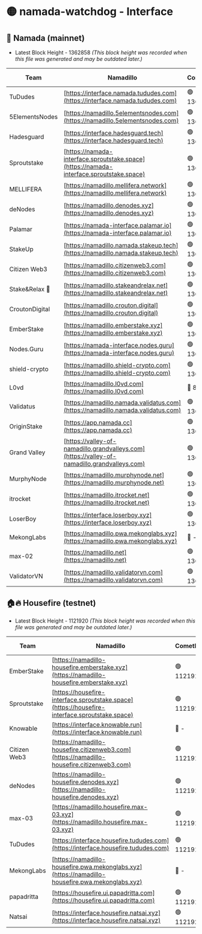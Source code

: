 # 🟡 namada-watchdog - Interface

## 🚀 Namada (mainnet)
- Latest Block Height - 1362858 *(This block height was recorded when this file was generated and may be outdated later.)*

| Team | Namadillo | CometBFT | Indexer | MASP Indexer |
|-|-|-|-|-|
| TuDudes | [https://interface.namada.tududes.com](https://interface.namada.tududes.com) | 🟢 1362837 | 🟢 1362837 | 🟢 1362837 |
| 5ElementsNodes | [https://namadillo.5elementsnodes.com](https://namadillo.5elementsnodes.com) | 🟢 1362837 | 🟢 1362837 | 🟢 1362837 |
| Hadesguard | [https://interface.hadesguard.tech](https://interface.hadesguard.tech) | 🟢 1362838 | 🟢 1362838 | 🟢 1362838 |
| Sproutstake | [https://namada-interface.sproutstake.space](https://namada-interface.sproutstake.space) | 🟢 1362839 | 🟢 1362839 | 🟢 1362839 |
| MELLIFERA | [https://namadillo.mellifera.network](https://namadillo.mellifera.network) | 🟢 1362840 | 🟢 1362839 | 🟢 1362840 |
| deNodes | [https://namadillo.denodes.xyz](https://namadillo.denodes.xyz) | 🟢 1362840 | 🟢 1362840 | 🟢 1362840 |
| Palamar | [https://namada-interface.palamar.io](https://namada-interface.palamar.io) | 🟢 1362841 | 🟢 1362841 | 🟢 1362840 |
| StakeUp | [https://namadillo.namada.stakeup.tech](https://namadillo.namada.stakeup.tech) | 🟢 1362842 | 🟢 1362841 | 🟢 1362841 |
| Citizen Web3 | [https://namadillo.citizenweb3.com](https://namadillo.citizenweb3.com) | 🟢 1362843 | 🟢 1362843 | 🟢 1362843 |
| Stake&Relax 🦥 | [https://namadillo.stakeandrelax.net](https://namadillo.stakeandrelax.net) | 🟢 1362843 | 🟢 1362843 | 🟢 1362844 |
| CroutonDigital | [https://namadillo.crouton.digital](https://namadillo.crouton.digital) | 🟢 1362845 | 🔴 1338918 | 🟢 1362845 |
| EmberStake | [https://namadillo.emberstake.xyz](https://namadillo.emberstake.xyz) | 🟢 1362845 | 🟢 1362845 | 🟢 1362845 |
| Nodes.Guru | [https://namada-interface.nodes.guru](https://namada-interface.nodes.guru) | 🟢 1362846 | 🟢 1362845 | 🟢 1362845 |
| shield-crypto | [https://namadillo.shield-crypto.com](https://namadillo.shield-crypto.com) | 🟢 1362846 | 🟢 1362846 | 🟢 1362846 |
| L0vd | [https://namadillo.l0vd.com](https://namadillo.l0vd.com) | 🔴 894059 | 🔴 1269187 | 🔴 894059 |
| Validatus | [https://namadillo.namada.validatus.com](https://namadillo.namada.validatus.com) | 🟢 1362848 | 🔴 1338199 | 🟢 1362847 |
| OriginStake | [https://app.namada.cc](https://app.namada.cc) | 🟢 1362848 | 🟢 1362848 | 🟢 1362848 |
| Grand Valley | [https://valley-of-namadillo.grandvalleys.com](https://valley-of-namadillo.grandvalleys.com) | 🟢 1362848 | 🟢 1362848 | 🟢 1362848 |
| MurphyNode | [https://namadillo.murphynode.net](https://namadillo.murphynode.net) | 🟢 1362849 | 🟢 1362849 | 🔴 - |
| itrocket | [https://namadillo.itrocket.net](https://namadillo.itrocket.net) | 🟢 1362849 | 🔴 1339267 | 🟢 1362849 |
| LoserBoy | [https://interface.loserboy.xyz](https://interface.loserboy.xyz) | 🟢 1362850 | 🟢 1362850 | 🔴 - |
| MekongLabs | [https://namadillo.pwa.mekonglabs.xyz](https://namadillo.pwa.mekonglabs.xyz) | 🔴 - | 🔴 - | 🔴 - |
| max-02 | [https://namadillo.net](https://namadillo.net) | 🟢 1362858 | 🟢 1362857 | 🟢 1362857 |
| ValidatorVN | [https://namadillo.validatorvn.com](https://namadillo.validatorvn.com) | 🟢 1362858 | 🟢 1362858 | 🟢 1362858 |

## 🏠🔥 Housefire (testnet)
- Latest Block Height - 1121920 *(This block height was recorded when this file was generated and may be outdated later.)*

| Team | Namadillo | CometBFT | Indexer | MASP Indexer |
|-|-|-|-|-|
| EmberStake | [https://namadillo-housefire.emberstake.xyz](https://namadillo-housefire.emberstake.xyz) | 🟢 1121910 | 🟢 1121910 | 🔴 1083022 |
| Sproutstake | [https://housefire-interface.sproutstake.space](https://housefire-interface.sproutstake.space) | 🟢 1121910 | 🟢 1121910 | 🟢 1121910 |
| Knowable | [https://interface.knowable.run](https://interface.knowable.run) | 🔴 - | 🔴 - | 🔴 - |
| Citizen Web3 | [https://namadillo-housefire.citizenweb3.com](https://namadillo-housefire.citizenweb3.com) | 🟢 1121911 | 🟢 1121911 | 🔴 - |
| deNodes | [https://namadillo-housefire.denodes.xyz](https://namadillo-housefire.denodes.xyz) | 🟢 1121913 | 🟢 1121913 | 🟢 1121913 |
| max-03 | [https://namadillo.housefire.max-03.xyz](https://namadillo.housefire.max-03.xyz) | 🟢 1121913 | 🟢 1121913 | 🟢 1121913 |
| TuDudes | [https://interface.housefire.tududes.com](https://interface.housefire.tududes.com) | 🟢 1121914 | 🟢 1121914 | 🟢 1121914 |
| MekongLabs | [https://namadillo-housefire.pwa.mekonglabs.xyz](https://namadillo-housefire.pwa.mekonglabs.xyz) | 🔴 - | 🔴 - | 🔴 - |
| papadritta | [https://housefire.ui.papadritta.com](https://housefire.ui.papadritta.com) | 🟢 1121918 | 🔴 972185 | 🔴 - |
| Natsai | [https://interface.housefire.natsai.xyz](https://interface.housefire.natsai.xyz) | 🟢 1121920 | 🟢 1121920 | 🟢 1121919 |


